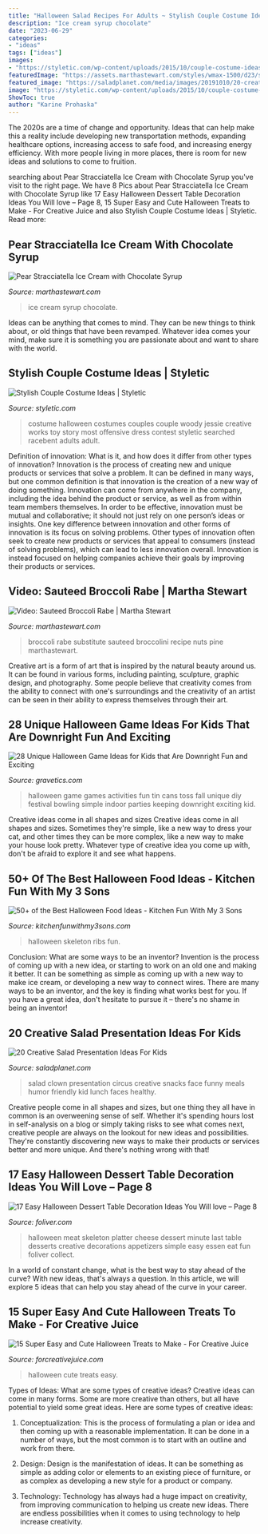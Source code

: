 ```yaml
---
title: "Halloween Salad Recipes For Adults ~ Stylish Couple Costume Ideas"
description: "Ice cream syrup chocolate"
date: "2023-06-29"
categories:
- "ideas"
tags: ["ideas"]
images:
- "https://styletic.com/wp-content/uploads/2015/10/couple-costume-ideas/14-couple-costume-ideas.jpg"
featuredImage: "https://assets.marthastewart.com/styles/wmax-1500/d23/sauteed_broccoli_rabe_1/sauteed_broccoli_rabe_1_horiz.jpg?itok=Uk3chevc"
featured_image: "https://saladplanet.com/media/images/20191010/20-creative-salad-presentation-ideas-for-kids-1570706927-original.jpg"
image: "https://styletic.com/wp-content/uploads/2015/10/couple-costume-ideas/14-couple-costume-ideas.jpg"
ShowToc: true
author: "Karine Prohaska"
---
```



The 2020s are a time of change and opportunity. Ideas that can help make this a reality include developing new transportation methods, expanding healthcare options, increasing access to safe food, and increasing energy efficiency. With more people living in more places, there is room for new ideas and solutions to come to fruition.

	

		
searching about Pear Stracciatella Ice Cream with Chocolate Syrup you've visit to the right page. We have 8 Pics about Pear Stracciatella Ice Cream with Chocolate Syrup like 17 Easy Halloween Dessert Table Decoration Ideas You Will love – Page 8, 15 Super Easy and Cute Halloween Treats to Make - For Creative Juice and also Stylish Couple Costume Ideas | Styletic. Read more:
		
    
## Pear Stracciatella Ice Cream With Chocolate Syrup

<img loading=lazy src="http://assets.marthastewart.com/styles/wmax-1500/d24/ice-cream-0205-mla101180/ice-cream-0205-mla101180_sq.jpg?itok=2NVMArnQ" onerror="this.onerror=null;this.src='https://tse2.mm.bing.net/th?id=OIP.hFH8nBkbTCQGvMR8qaOCnwHaHa&amp;pid=15.1';" alt="Pear Stracciatella Ice Cream with Chocolate Syrup">

_Source: marthastewart.com_

>ice cream syrup chocolate. 

	

Ideas can be anything that comes to mind. They can be new things to think about, or old things that have been revamped. Whatever idea comes your mind, make sure it is something you are passionate about and want to share with the world.

    
## Stylish Couple Costume Ideas | Styletic

<img loading=lazy src="https://styletic.com/wp-content/uploads/2015/10/couple-costume-ideas/14-couple-costume-ideas.jpg" onerror="this.onerror=null;this.src='https://tse2.mm.bing.net/th?id=OIP.5eWxGIdwOPKB9GWIwHUfMAHaJ4&amp;pid=15.1';" alt="Stylish Couple Costume Ideas | Styletic">

_Source: styletic.com_

>costume halloween costumes couples couple woody jessie creative works toy story most offensive dress contest styletic searched racebent adults adult. 

	

Definition of innovation: What is it, and how does it differ from other types of innovation?
Innovation is the process of creating new and unique products or services that solve a problem. It can be defined in many ways, but one common definition is that innovation is the creation of a new way of doing something. Innovation can come from anywhere in the company, including the idea behind the product or service, as well as from within team members themselves. In order to be effective, innovation must be mutual and collaborative; it should not just rely on one person’s ideas or insights. 
One key difference between innovation and other forms of innovation is its focus on solving problems. Other types of innovation often seek to create new products or services that appeal to consumers (instead of solving problems), which can lead to less innovation overall. Innovation is instead focused on helping companies achieve their goals by improving their products or services.

    
## Video: Sauteed Broccoli Rabe | Martha Stewart

<img loading=lazy src="https://assets.marthastewart.com/styles/wmax-1500/d23/sauteed_broccoli_rabe_1/sauteed_broccoli_rabe_1_horiz.jpg?itok=Uk3chevc" onerror="this.onerror=null;this.src='https://tse1.mm.bing.net/th?id=OIP.N4xPZcgtM1481Px8mvXBqgHaEK&amp;pid=15.1';" alt="Video: Sauteed Broccoli Rabe | Martha Stewart">

_Source: marthastewart.com_

>broccoli rabe substitute sauteed broccolini recipe nuts pine marthastewart. 

	

Creative art is a form of art that is inspired by the natural beauty around us. It can be found in various forms, including painting, sculpture, graphic design, and photography. Some people believe that creativity comes from the ability to connect with one's surroundings and the creativity of an artist can be seen in their ability to express themselves through their art.

    
## 28 Unique Halloween Game Ideas For Kids That Are Downright Fun And Exciting

<img loading=lazy src="http://www.gravetics.com/wp-content/uploads/2017/07/Halloween-Can-Game.jpg" onerror="this.onerror=null;this.src='https://tse4.mm.bing.net/th?id=OIP.yCYgmJ7Jc6mVrW_Dg8dBzAHaLH&amp;pid=15.1';" alt="28 Unique Halloween Game Ideas for Kids that Are Downright Fun and Exciting">

_Source: gravetics.com_

>halloween game games activities fun tin cans toss fall unique diy festival bowling simple indoor parties keeping downright exciting kid. 

	

Creative ideas come in all shapes and sizes
Creative ideas come in all shapes and sizes. Sometimes they're simple, like a new way to dress your cat, and other times they can be more complex, like a new way to make your house look pretty. Whatever type of creative idea you come up with, don't be afraid to explore it and see what happens.

    
## 50+ Of The Best Halloween Food Ideas - Kitchen Fun With My 3 Sons

<img loading=lazy src="https://kitchenfunwithmy3sons.com/wp-content/uploads/2017/08/best-halloween-food-ideas-skeleton-ribs-680x907.jpg" onerror="this.onerror=null;this.src='https://tse1.mm.bing.net/th?id=OIP.hrThN8FbBKZr7pkHd8JjOQHaJ4&amp;pid=15.1';" alt="50+ of the Best Halloween Food Ideas - Kitchen Fun With My 3 Sons">

_Source: kitchenfunwithmy3sons.com_

>halloween skeleton ribs fun. 

	

Conclusion: What are some ways to be an inventor?
Invention is the process of coming up with a new idea, or starting to work on an old one and making it better. It can be something as simple as coming up with a new way to make ice cream, or developing a new way to connect wires. There are many ways to be an inventor, and the key is finding what works best for you. If you have a great idea, don't hesitate to pursue it – there's no shame in being an inventor!

    
## 20 Creative Salad Presentation Ideas For Kids

<img loading=lazy src="https://saladplanet.com/media/images/20191010/20-creative-salad-presentation-ideas-for-kids-1570706927-original.jpg" onerror="this.onerror=null;this.src='https://tse3.mm.bing.net/th?id=OIP.pXIBnnGbF8yAwxRLZDi2hgHaFr&amp;pid=15.1';" alt="20 Creative Salad Presentation Ideas For Kids">

_Source: saladplanet.com_

>salad clown presentation circus creative snacks face funny meals humor friendly kid lunch faces healthy. 

	

Creative people come in all shapes and sizes, but one thing they all have in common is an overweening sense of self. Whether it's spending hours lost in self-analysis on a blog or simply taking risks to see what comes next, creative people are always on the lookout for new ideas and possibilities. They're constantly discovering new ways to make their products or services better and more unique. And there's nothing wrong with that!

    
## 17 Easy Halloween Dessert Table Decoration Ideas You Will Love – Page 8

<img loading=lazy src="http://www.foliver.com/wp-content/uploads/2019/10/8-Last-Minute-Halloween-Food.jpg" onerror="this.onerror=null;this.src='https://tse3.mm.bing.net/th?id=OIP.i6nQUgDTkucTD7scxbG-nQHaOB&amp;pid=15.1';" alt="17 Easy Halloween Dessert Table Decoration Ideas You Will love – Page 8">

_Source: foliver.com_

>halloween meat skeleton platter cheese dessert minute last table desserts creative decorations appetizers simple easy essen eat fun foliver collect. 

	

In a world of constant change, what is the best way to stay ahead of the curve? With new ideas, that's always a question. In this article, we will explore 5 ideas that can help you stay ahead of the curve in your career.

    
## 15 Super Easy And Cute Halloween Treats To Make - For Creative Juice

<img loading=lazy src="http://forcreativejuice.com/wp-content/uploads/2016/09/1-cute-halloween-treats.jpg" onerror="this.onerror=null;this.src='https://tse3.mm.bing.net/th?id=OIP.LDlpyf82eGFUncxAknw9OgHaLI&amp;pid=15.1';" alt="15 Super Easy and Cute Halloween Treats to Make - For Creative Juice">

_Source: forcreativejuice.com_

>halloween cute treats easy. 

	

Types of Ideas: What are some types of creative ideas?
Creative ideas can come in many forms. Some are more creative than others, but all have potential to yield some great ideas. Here are some types of creative ideas:
1. Conceptualization: This is the process of formulating a plan or idea and then coming up with a reasonable implementation. It can be done in a number of ways, but the most common is to start with an outline and work from there.

2. Design: Design is the manifestation of ideas. It can be something as simple as adding color or elements to an existing piece of furniture, or as complex as developing a new style for a product or company.

3. Technology: Technology has always had a huge impact on creativity, from improving communication to helping us create new ideas. There are endless possibilities when it comes to using technology to help increase creativity.


